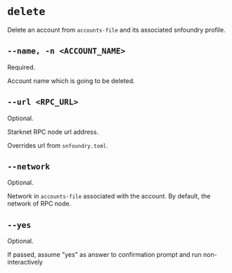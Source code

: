 # `delete`
Delete an account from `accounts-file` and its associated snfoundry profile.

## `--name, -n <ACCOUNT_NAME>`
Required.

Account name which is going to be deleted.

## `--url <RPC_URL>`
Optional.

Starknet RPC node url address.

Overrides url from `snfoundry.toml`.

## `--network`
Optional.

Network in `accounts-file` associated with the account. By default, the network of RPC node.

## `--yes`
Optional.

If passed, assume "yes" as answer to confirmation prompt and run non-interactively
